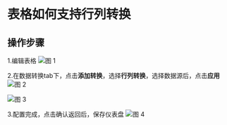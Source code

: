 # 表格如何支持行列转换


## 操作步骤
1.编辑表格
![图 1](/img/src/visulization/tablePro/rowColSwitch/rowColSwitch1.png)

2.在数据转换tab下，点击**添加转换**，选择**行列转换**，选择数据源后，点击**应用**
![图 2](/img/src/visulization/tablePro/rowColSwitch/rowColSwitch2.png)

![图 3](/img/src/visulization/tablePro/rowColSwitch/rowColSwitch3.png)

3.配置完成，点击确认返回后，保存仪表盘
![图 4](/img/src/visulization/tablePro/rowColSwitch/rowColSwitch4.png)
